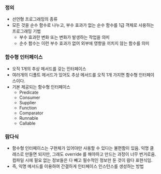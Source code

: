 ### 정의

- 선언형 프로그래밍의 종류
- 모든 것을 순수 함수로 나누고, 부수 효과가 없는 순수 함수를 1급 객체로 사용하는 프로그래밍 기법
    - 부수 효과란 변화 또는 변화가 발생하는 작업을 의미
    - 순수 함수는 이런 부수 효과가 없어 외부에 영향을 끼치지 않는 함수를 의미

### 함수형 인터페이스

- 오직 1개의 추상 메서드를 갖는 인터페이스
- 여러개의 디폴트 메서드가 있어도 추상 메서드를 오직 1개 가지면 함수형 인터페이스이다.
- 기본 제공되는 함수형 인터페이스
    - Predicate
    - Consumer
    - Supplier
    - Function
    - Comparator
    - Runnable
    - Callable

### 람다식

- 함수형 인터페이스는 구현체가 있어야만 사용할 수 있다는 불편함이 있음. 익명 클래스로 만들면 되지만, 그래도 override 를 해야하고 만드는 과정이 너무 번거로움. 컴파일 시에 필요 없는 정보들은 다 빼고 필수적인 정보만 둔 것이 람다 표현식임.
- 즉, 익명 메서드를 이용하여 간결하게 인터페이스 인스턴스를 생성하는 방법
